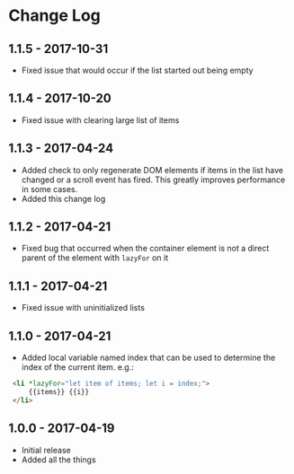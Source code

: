 # Change Log

## 1.1.5 - 2017-10-31
- Fixed issue that would occur if the list started out being empty

## 1.1.4 - 2017-10-20
- Fixed issue with clearing large list of items

## 1.1.3 - 2017-04-24
- Added check to only regenerate DOM elements if items in the list have changed or a scroll event has fired. This greatly improves performance in some cases.
- Added this change log

## 1.1.2 - 2017-04-21
- Fixed bug that occurred when the container element is not a direct parent of the element with `lazyFor` on it

## 1.1.1 - 2017-04-21
- Fixed issue with uninitialized lists

## 1.1.0 - 2017-04-21
- Added local variable named index that can be used to determine the index of the current item. e.g.:
```HTML
 <li *lazyFor="let item of items; let i = index;">
     {{items}} {{i}}
 </li>
 ```

## 1.0.0 - 2017-04-19
- Initial release
- Added all the things